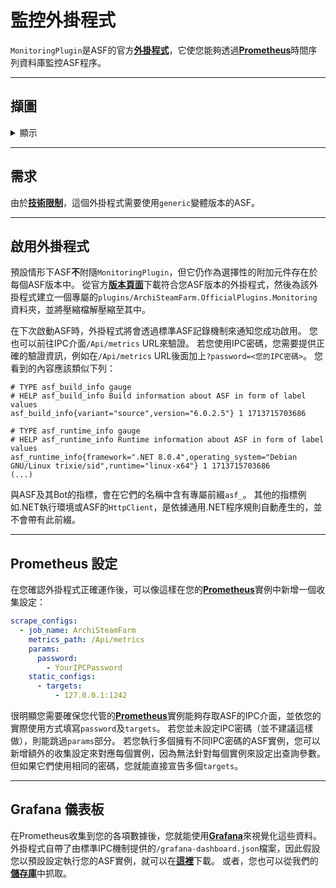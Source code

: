 # 監控外掛程式

`MonitoringPlugin`是ASF的官方[**外掛程式**](https://github.com/JustArchiNET/ArchiSteamFarm/wiki/Plugins-zh-TW)，它使您能夠透過[**Prometheus**](https://prometheus.io)時間序列資料庫監控ASF程序。

---

## 擷圖

<details>  <summary>顯示</summary>

![擷圖](https://github.com/JustArchiNET/ArchiSteamFarm/assets/1069029/46778d0b-1ee6-4dab-8645-eb179f09468e)

</details>

---

## 需求

由於[**技術限制**](https://github.com/JustArchiNET/ArchiSteamFarm/wiki/Plugins-development-zh-TW#本機相依性)，這個外掛程式需要使用`generic`變體版本的ASF。

---

## 啟用外掛程式

預設情形下ASF**不**附隨`MonitoringPlugin`，但它仍作為選擇性的附加元件存在於每個ASF版本中。 從官方[**版本頁面**](https://github.com/JustArchiNET/ArchiSteamFarm/releases/latest)下載符合您ASF版本的外掛程式，然後為該外掛程式建立一個專屬的`plugins/ArchiSteamFarm.OfficialPlugins.Monitoring`資料夾，並將壓縮檔解壓縮至其中。

在下次啟動ASF時，外掛程式將會透過標準ASF記錄機制來通知您成功啟用。 您也可以前往IPC介面`/Api/metrics` URL來驗證。 若您使用IPC密碼，您需要提供正確的驗證資訊，例如在`/Api/metrics` URL後面加上`?password=<您的IPC密碼>`。 您看到的內容應該類似下列：

```text
# TYPE asf_build_info gauge
# HELP asf_build_info Build information about ASF in form of label values
asf_build_info{variant="source",version="6.0.2.5"} 1 1713715703686

# TYPE asf_runtime_info gauge
# HELP asf_runtime_info Runtime information about ASF in form of label values
asf_runtime_info{framework=".NET 8.0.4",operating_system="Debian GNU/Linux trixie/sid",runtime="linux-x64"} 1 1713715703686
(...)
```

與ASF及其Bot的指標，會在它們的名稱中含有專屬前綴`asf_`。 其他的指標例如.NET執行環境或ASF的`HttpClient`，是依據通用.NET程序規則自動產生的，並不會帶有此前綴。

---

## Prometheus 設定

在您確認外掛程式正確運作後，可以像這樣在您的[**Prometheus**](https://prometheus.io)實例中新增一個收集設定：

```yaml
scrape_configs:
  - job_name: ArchiSteamFarm
    metrics_path: /Api/metrics
    params:
      password:
        - YourIPCPassword
    static_configs:
      - targets:
          - 127.0.0.1:1242
```

很明顯您需要確保您代管的[**Prometheus**](https://prometheus.io)實例能夠存取ASF的IPC介面，並依您的實際使用方式填寫`password`及`targets`。 若您並未設定IPC密碼（並不建議這樣做），則能跳過`params`部分。 若您執行多個擁有不同IPC密碼的ASF實例，您可以新增額外的收集設定來對應每個實例，因為無法針對每個實例來設定出查詢參數。 但如果它們使用相同的密碼，您就能直接宣告多個`targets`。

---

## Grafana 儀表板

在Prometheus收集到您的各項數據後，您就能使用[**Grafana**](https://grafana.com)來視覺化這些資料。 外掛程式自帶了由標準IPC機制提供的`/grafana-dashboard.json`檔案，因此假設您以預設設定執行您的ASF實例，就可以在[**這裡**](http://127.0.0.1:1242/grafana-dashboard.json)下載。 或者，您也可以從我們的[**儲存庫**](https://raw.githubusercontent.com/JustArchiNET/ArchiSteamFarm/main/ArchiSteamFarm.OfficialPlugins.Monitoring/overlay/all/www/grafana-dashboard.json)中抓取。